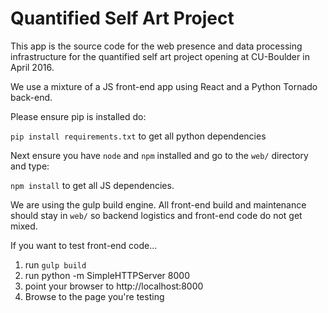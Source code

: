 # Quantified Self Art Project 
This app is the source code for the web presence and data processing infrastructure for the quantified self art project opening at CU-Boulder in April 2016.

We use a mixture of a JS front-end app using React and a Python Tornado back-end.

Please ensure pip is installed do:

`pip install requirements.txt` to get all python dependencies

Next ensure you have `node` and `npm` installed and go to the `web/` directory and type:

`npm install` to get all JS dependencies.

We are using the gulp build engine. All front-end build and maintenance should stay in `web/` so backend logistics and front-end code do not get mixed.

If you want to test front-end code...

1. run `gulp build`
2. run python -m SimpleHTTPServer 8000
3. point your browser to http://localhost:8000
4. Browse to the page you're testing
